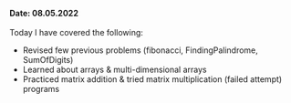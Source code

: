 <b>Date: 08.05.2022 </b>
<br>
<br>
Today I have covered the following:
- Revised few previous problems (fibonacci, FindingPalindrome, SumOfDigits)
- Learned about arrays & multi-dimensional arrays
- Practiced matrix addition & tried matrix multiplication (failed attempt) programs
